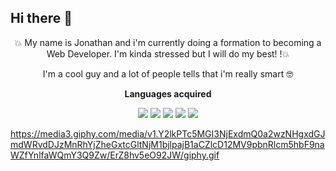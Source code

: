 ## Hi there 👋

<p align="center">
 💥 My name is Jonathan and i'm currently doing a formation to becoming a Web Developer. I'm kinda stressed but I will do my best! !💥
</p>
 
<p align="center">
 I'm a cool guy and a lot of people tells that i'm really smart 🤓
</p>

<p align="center"><strong>Languages acquired</strong></p>

<p align="center">
<img src="https://github.com/user-attachments/assets/9085f218-c7e4-4d5f-bcce-e895475e6a01"> <img src="https://github.com/user-attachments/assets/b002dc55-d0d6-4244-8cbe-43b6f0f27a8a"> <img src="https://github.com/user-attachments/assets/a3f9d8e4-55e4-44fa-9016-97829d5ddb25"> <img src="https://github.com/user-attachments/assets/39dfcb23-59c0-410e-87f3-17fa4341e107"> <img src="https://github.com/user-attachments/assets/4e76128c-1706-4017-a08a-980205f878d0">
</p>

https://media3.giphy.com/media/v1.Y2lkPTc5MGI3NjExdmQ0a2wzNHgxdGJmdWRvdDJzMnRhYjZheGxtcGltNjM1bjlpajB1aCZlcD12MV9pbnRlcm5hbF9naWZfYnlfaWQmY3Q9Zw/ErZ8hv5eO92JW/giphy.gif









<!--
**Laiokan/Laiokan** is a ✨ _special_ ✨ repository because its `README.md` (this file) appears on your GitHub profile.

Here are some ideas to get you started:

- 🔭 I’m currently working on ...
- 🌱 I’m currently learning ...
- 👯 I’m looking to collaborate on ...
- 🤔 I’m looking for help with ...
- 💬 Ask me about ...
- 📫 How to reach me: ...
- 😄 Pronouns: ...
- ⚡ Fun fact: ...
-->
